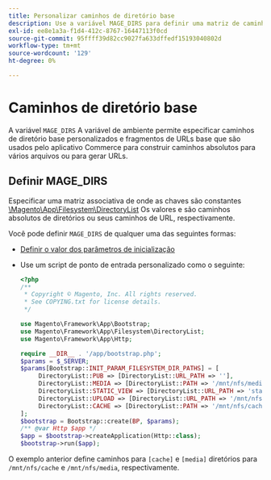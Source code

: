 ```yaml
---
title: Personalizar caminhos de diretório base
description: Use a variável MAGE_DIRS para definir uma matriz de caminhos absolutos.
exl-id: ee8e1a3a-f1d4-412c-8767-16447113f0cd
source-git-commit: 95ffff39d82cc9027fa633dffedf15193040802d
workflow-type: tm+mt
source-wordcount: '129'
ht-degree: 0%

---
```


# Caminhos de diretório base

A variável `MAGE_DIRS` A variável de ambiente permite especificar caminhos de diretório base personalizados e fragmentos de URLs base que são usados pelo aplicativo Commerce para construir caminhos absolutos para vários arquivos ou para gerar URLs.

## Definir MAGE_DIRS

Especificar uma matriz associativa de onde as chaves são constantes [\\Magento\\App\\Filesystem\\DirectoryList][directory-list] Os valores e são caminhos absolutos de diretórios ou seus caminhos de URL, respectivamente.

Você pode definir `MAGE_DIRS` de qualquer uma das seguintes formas:

- [Definir o valor dos parâmetros de inicialização](../bootstrap/set-parameters.md)
- Use um script de ponto de entrada personalizado como o seguinte:

   ```php
   <?php
   /**
    * Copyright © Magento, Inc. All rights reserved.
    * See COPYING.txt for license details.
    */
   
   use Magento\Framework\App\Bootstrap;
   use Magento\Framework\App\Filesystem\DirectoryList;
   use Magento\Framework\App\Http;
   
   require __DIR__ . '/app/bootstrap.php';
   $params = $_SERVER;
   $params[Bootstrap::INIT_PARAM_FILESYSTEM_DIR_PATHS] = [
        DirectoryList::PUB => [DirectoryList::URL_PATH => ''],
        DirectoryList::MEDIA => [DirectoryList::PATH => '/mnt/nfs/media', DirectoryList::URL_PATH => ''],
        DirectoryList::STATIC_VIEW => [DirectoryList::URL_PATH => 'static'],
        DirectoryList::UPLOAD => [DirectoryList::URL_PATH => '/mnt/nfs/media/upload'],
        DirectoryList::CACHE => [DirectoryList::PATH => '/mnt/nfs/cache'],
   ];
   $bootstrap = Bootstrap::create(BP, $params);
   /** @var Http $app */
   $app = $bootstrap->createApplication(Http::class);
   $bootstrap->run($app);
   ```

O exemplo anterior define caminhos para `[cache]` e `[media]` diretórios para `/mnt/nfs/cache` e `/mnt/nfs/media`, respectivamente.

<!-- link definitions -->

[directory-list]: https://github.com/magento/magento2/blob/2.4/lib/internal/Magento/Framework/App/Filesystem/DirectoryList.php
